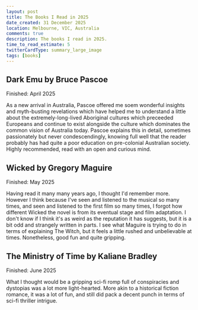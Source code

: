 ```yaml
---
layout: post
title: The Books I Read in 2025
date_created: 31 December 2025
location: Melbourne, VIC, Australia
comments: true
description: The books I read in 2025.
time_to_read_estimate: 5
twitterCardType: summary_large_image
tags: [books]
---
```


## Dark Emu by Bruce Pascoe

Finished: April 2025

As a new arrival in Australia, Pascoe offered me soem wonderful insights and myth-busting revelations which have helped me to understand a little about the extremely-long-lived Aboriginal cultures which preceeded Europeans and continue to exist alongside the culture which dominates the common vision of Australia today. Pascoe explains this in detail, sometimes passionately but never condescendingly, knowing full well that the reader probably has had quite a poor education on pre-colonial Australian society. Highly recommended, read with an open and curious mind.

## Wicked by Gregory Maguire

Finished: May 2025

Having read it many many years ago, I thought I'd remember more. However I think because I've seen and listened to the musical so many times, and seen and listened to the first film so many times, I forgot how different Wicked the novel is from its eventual stage and film adaptation. I don't know if I think it's as weird as the reputation it has suggests, but it is a bit odd and strangely written in parts. I see what Maguire is trying to do in terms of explaining The Witch, but it feels a little rushed and unbelievable at times. Nonetheless, good fun and quite gripping.

## The Ministry of Time by Kaliane Bradley

Finished: June 2025

What I thought would be a gripping sci-fi romp full of conspiracies and dystopias was a lot more light-hearted. More akin to a historical fiction romance, it was a lot of fun, and still did pack a decent punch in terms of sci-fi thriller intrigue.

